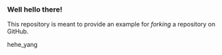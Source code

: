 ### Well hello there!

This repository is meant to provide an example for *forking* a repository on GitHub.

hehe_yang
